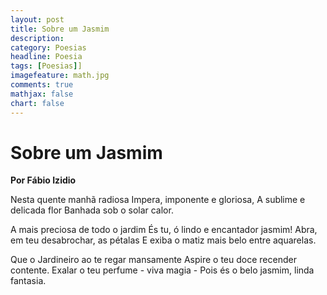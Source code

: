 ```yaml
---
layout: post
title: Sobre um Jasmim
description: 
category: Poesias
headline: Poesia
tags: [Poesias]]
imagefeature: math.jpg
comments: true
mathjax: false
chart: false
---
```


# Sobre um Jasmim

**Por Fábio Izidio**

Nesta quente manhã radiosa 
Impera, imponente e gloriosa, 
A sublime e delicada flor 
Banhada sob o solar calor.

A mais preciosa de todo o jardim 
És tu, ó lindo e encantador jasmim! 
Abra, em teu desabrochar, as pétalas 
E exiba o matiz mais belo entre aquarelas.

Que o Jardineiro ao te regar mansamente 
Aspire o teu doce recender contente.
Exalar o teu perfume - viva magia - 
Pois és o belo jasmim, linda fantasia.


